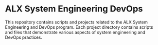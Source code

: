 # ALX System Engineering DevOps

This repository contains scripts and projects related to the ALX System Engineering and DevOps program. Each project directory contains scripts and files that demonstrate various aspects of system engineering and DevOps practices.
